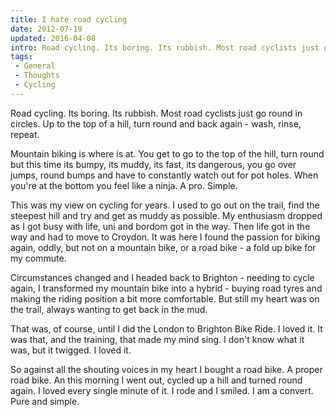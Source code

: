 ```yaml
---
title: I hate road cycling
date: 2012-07-19
updated: 2016-04-08
intro: Road cycling. Its boring. Its rubbish. Most road cyclists just go round in circles. Up to the top of a hill, turn round and back again - wash, rinse, repeat. ...
tags:
 - General
 - Thoughts
 - Cycling
---
```


<p>Road cycling. Its boring. Its rubbish. Most road cyclists just go round in circles. Up to the top of a hill, turn round and back again - wash, rinse, repeat.</p>

<p>Mountain biking is where is at. You get to go to the top of the hill, turn round but this time its bumpy, its muddy, its fast, its dangerous, you go over jumps, round bumps and have to constantly watch out for pot holes. When you're at the bottom you feel like a ninja. A pro. Simple.</p>



<p>This was my view on cycling for years. I used to go out on the trail, find the steepest hill and try and get as muddy as possible. My enthusiasm dropped as I got busy with life, uni and bordom got in the way. Then life got in the way and had to move to Croydon. It was here I found the passion for biking again, oddly, but not on a mountain bike, or a road bike - a fold up bike for my commute.</p>



<p>Circumstances changed and I headed back to Brighton - needing to cycle again, I transformed my mountain bike into a hybrid - buying road tyres and making the riding position a bit more comfortable. But still my heart was on the trail, always wanting to get back in the mud.</p>



<p>That was, of course, until I did the London to Brighton Bike Ride. I loved it. It was that, and the training, that made my mind sing. I don't know what it was, but it twigged. I loved it.</p>



<p>So against all the shouting voices in my heart I bought a road bike. A proper road bike. An this morning I went out, cycled up a hill and turned round again. I loved every single minute of it. I rode and I smiled. I am a convert. Pure and simple.</p>